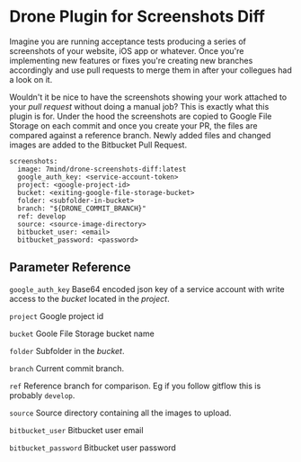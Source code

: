 # Drone Plugin for Screenshots Diff

Imagine you are running acceptance tests producing a series of screenshots of your website, iOS app or whatever. Once you're implementing new features or fixes you're creating new branches accordingly and use pull requests to merge them in after your collegues had a look on it. 

Wouldn't it be nice to have the screenshots showing your work attached to your *pull request* without doing a manual job? This is exactly what this plugin is for. Under the hood the screenshots are copied to Google File Storage on each commit and once you create your PR, the files are compared against a reference branch. Newly added files and changed images are added to the Bitbucket Pull Request.


    screenshots:
      image: 7mind/drone-screenshots-diff:latest
      google_auth_key: <service-account-token>
      project: <google-project-id>
      bucket: <exiting-google-file-storage-bucket>
      folder: <subfolder-in-bucket>
      branch: "${DRONE_COMMIT_BRANCH}"
      ref: develop
      source: <source-image-directory>
      bitbucket_user: <email>
      bitbucket_password: <password>

## Parameter Reference

```google_auth_key```
Base64 encoded json key of a service account with write access to the *bucket* located in the *project*.

```project```
Google project id

```bucket```
Goole File Storage bucket name

```folder```
Subfolder in the *bucket*.

```branch```
Current commit branch.

```ref```
Reference branch for comparison. Eg if you follow gitflow this is probably `develop`.

```source```
Source directory containing all the images to upload.


```bitbucket_user```
Bitbucket user email

```bitbucket_password```
Bitbucket user password



